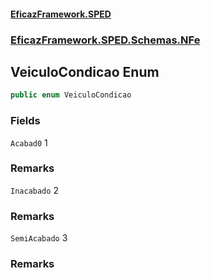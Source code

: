 #### [EficazFramework.SPED](EficazFrameworkSPED.md 'EficazFramework SPED')
### [EficazFramework.SPED.Schemas.NFe](EficazFramework.SPED.Schemas.NFe.md 'EficazFramework.SPED.Schemas.NFe')

## VeiculoCondicao Enum

```csharp
public enum VeiculoCondicao
```
### Fields

<a name='EficazFramework.SPED.Schemas.NFe.VeiculoCondicao.Acabad0'></a>

`Acabad0` 1

### Remarks

<a name='EficazFramework.SPED.Schemas.NFe.VeiculoCondicao.Inacabado'></a>

`Inacabado` 2

### Remarks

<a name='EficazFramework.SPED.Schemas.NFe.VeiculoCondicao.SemiAcabado'></a>

`SemiAcabado` 3

### Remarks